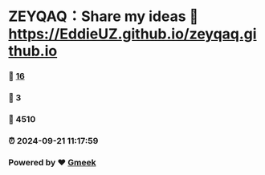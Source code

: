 # ZEYQAQ：Share my ideas :link: https://EddieUZ.github.io/zeyqaq.github.io 
### :page_facing_up: [16](https://EddieUZ.github.io/zeyqaq.github.io/tag.html) 
### :speech_balloon: 3 
### :hibiscus: 4510 
### :alarm_clock: 2024-09-21 11:17:59 
### Powered by :heart: [Gmeek](https://github.com/Meekdai/Gmeek)
